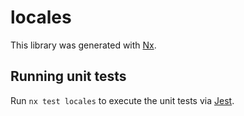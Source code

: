 # locales

This library was generated with [Nx](https://nx.dev).

## Running unit tests

Run `nx test locales` to execute the unit tests via [Jest](https://jestjs.io).
